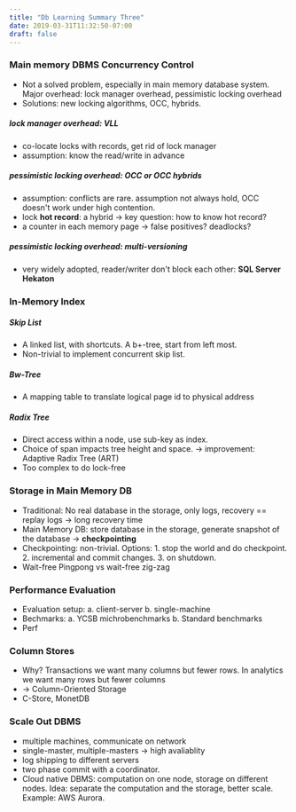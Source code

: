 ```yaml
---
title: "Db Learning Summary Three"
date: 2019-03-31T11:32:50-07:00
draft: false
---
```


### Main memory DBMS Concurrency Control

- Not a solved problem, especially in main memory database system. Major overhead: lock manager overhead, pessimistic locking overhead
- Solutions: new locking algorithms, OCC, hybrids.

##### lock manager overhead: VLL

- co-locate locks with records, get rid of lock manager
- assumption: know the read/write in advance

##### pessimistic locking overhead: OCC or OCC hybrids

- assumption: conflicts are rare. assumption not always hold, OCC doesn't work under high contention.
- lock **hot record**: a hybrid -> key question: how to know hot record?
- a counter in each memory page -> false positives? deadlocks?

##### pessimistic locking overhead: multi-versioning

- very widely adopted, reader/writer don't block each other: **SQL Server Hekaton**



### In-Memory Index

##### Skip List

- A linked list, with shortcuts. A b+-tree, start from left most.
- Non-trivial to implement concurrent skip list.

##### Bw-Tree

- A mapping table to translate logical page id to physical address

##### Radix Tree

- Direct access within a node, use sub-key as index.
- Choice of span impacts tree height and space. -> improvement: Adaptive Radix Tree (ART)
- Too complex to do lock-free

### Storage in Main Memory DB

- Traditional: No real database in the storage, only logs, recovery == replay logs -> long recovery time
- Main Memory DB: store database in the storage, generate snapshot of the database -> **checkpointing**
- Checkpointing: non-trivial. Options: 1. stop the world and do checkpoint. 2. incremental and commit changes. 3. on shutdown.
- Wait-free Pingpong vs wait-free zig-zag

### Performance Evaluation

- Evaluation setup: a. client-server b. single-machine
- Bechmarks: a. YCSB michrobenchmarks  b. Standard benchmarks
- Perf

### Column Stores

- Why? Transactions we want many columns but fewer rows. In analytics we want many rows but fewer columns
- -> Column-Oriented Storage
- C-Store, MonetDB

### Scale Out DBMS

- multiple machines, communicate on network
- single-master, multiple-masters -> high avaliablity
- log shipping to different servers
- two phase commit with a coordinator.
- Cloud native DBMS: computation on one node, storage on different nodes. Idea: separate the computation and the storage, better scale. Example: AWS Aurora.